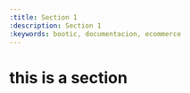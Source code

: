 ```yaml
---
:title: Section 1
:description: Section 1
:keywords: bootic, documentacion, ecommerce
---
```

# this is a section